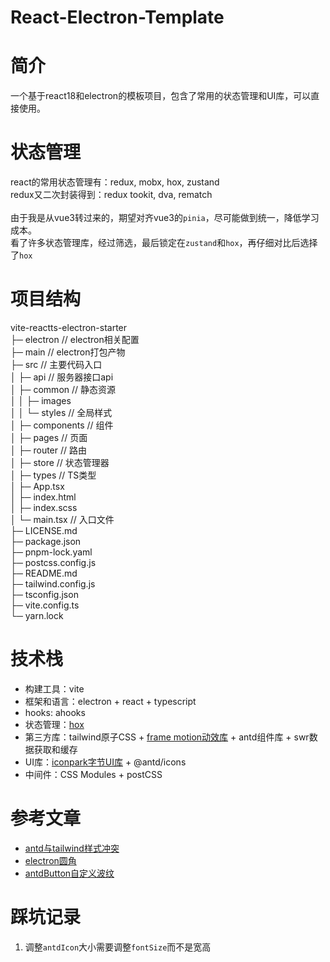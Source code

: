 # React-Electron-Template

# 简介

一个基于react18和electron的模板项目，包含了常用的状态管理和UI库，可以直接使用。

# 状态管理

react的常用状态管理有：redux, mobx, hox, zustand <br/>
redux又二次封装得到：redux tookit, dva, rematch <br/>
<br/>
由于我是从vue3转过来的，期望对齐vue3的`pinia`，尽可能做到统一，降低学习成本。<br/>
看了许多状态管理库，经过筛选，最后锁定在`zustand`和`hox`，再仔细对比后选择了`hox`

# 项目结构
vite-reactts-electron-starter  
├─ electron    //          electron相关配置<br/>
├─ main                 // electron打包产物<br/>
├─ src                         // 主要代码入口<br/>
│  ├─ api                 // 服务器接口api<br/>
│  ├─ common                    // 静态资源<br/>
│  │  ├─ images  
│  │  └─ styles                // 全局样式<br/>
│  ├─ components                 // 组件<br/>
│  ├─ pages                     // 页面    <br/>
│  ├─ router                  // 路由<br/>
│  ├─ store                   // 状态管理器<br/>
│  ├─ types                  // TS类型  <br/>
│  ├─ App.tsx                 
│  ├─ index.html               
│  ├─ index.scss               
│  └─ main.tsx               // 入口文件  
├─ LICENSE.md                  
├─ package.json                
├─ pnpm-lock.yaml              
├─ postcss.config.js           
├─ README.md                   
├─ tailwind.config.js          
├─ tsconfig.json               
├─ vite.config.ts              
└─ yarn.lock                   



# 技术栈

- 构建工具：vite
- 框架和语言：electron + react + typescript
- hooks: ahooks
- 状态管理：[hox](https://hox.js.org/zh/guide/quick-start)
- 第三方库：tailwind原子CSS + [frame motion动效库](https://www.framer.com/motion/) + antd组件库 + swr数据获取和缓存
- UI库：[iconpark字节UI库](https://bytedance.larkoffice.com/wiki/wikcnrOVHCJQ4V3a7mDvmLjrePf) + @antd/icons
- 中间件：CSS Modules + postCSS

# 参考文章

- [antd与tailwind样式冲突](https://kong.vision/react/antd%E4%B8%8Etailwindcss%E6%A0%B7%E5%BC%8F%E5%86%B2%E7%AA%81/)
- [electron圆角](https://www.jianshu.com/p/c4bb54f4962c)
- [antdButton自定义波纹](https://ant-design.antgroup.com/components/config-provider-cn#config-provider-demo-wave)

# 踩坑记录
1. 调整`antdIcon`大小需要调整`fontSize`而不是宽高
